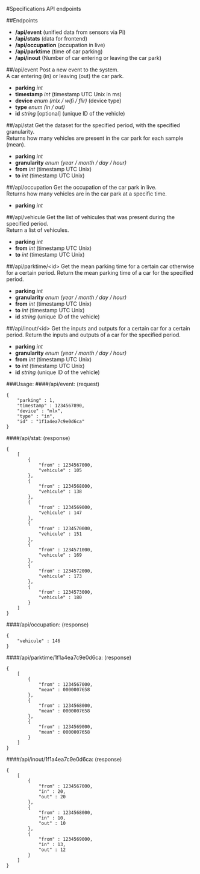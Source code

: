 #Specifications API endpoints

##Endpoints
- **/api/event** (unified data from sensors via Pi)
- **/api/stats** (data for frontend)
- **/api/occupation** (occupation in live)
- **/api/parktime** (time of car parking)
- **/api/inout** (Number of car entering or leaving the car park)

##/api/event
Post a new event to the system.  
A car entering (in) or leaving (out) the car park.

- **parking**		*int*
- **timestamp**		*int* (timestamp UTC Unix in ms)
- **device**		*enum (mlx / wifi / flir)* (device type)
- **type**			*enum (in / out)*
- **id**			*string* [optional] (unique ID of the vehicle)

##/api/stat
Get the dataset for the specified period, with the specified granularity.  
Returns how many vehicles are present in the car park for each sample (mean).

- **parking**		*int*
- **granularity**	*enum (year / month / day / hour)*
- **from**			*int* (timestamp UTC Unix)
- **to**			*int* (timestamp UTC Unix)

##/api/occupation
Get the occupation of the car park in live.  
Returns how many vehicles are in the car park at a specific time.

- **parking**		*int*

##/api/vehicule
Get the list of vehicules that was present during the specified period.  
Return a list of vehicules.

- **parking**		*int*
- **from**			*int* (timestamp UTC Unix)
- **to**			*int* (timestamp UTC Unix)

##/api/parktime/\<id\>
Get the mean parking time for a certain car otherwise for a certain period.
Return the mean parking time of a car for the specified period.

- **parking**		*int*
- **granularity**	*enum (year / month / day / hour)*
- **from**			*int* (timestamp UTC Unix)
- **to**			*int* (timestamp UTC Unix)
- **id**			*string* (unique ID of the vehicle)

##/api/inout/\<id\>
Get the inputs and outputs for a certain car for a certain period.
Return the inputs and outputs of a car for the specified period.

- **parking**		*int*
- **granularity**	*enum (year / month / day / hour)*
- **from**			*int* (timestamp UTC Unix)
- **to**			*int* (timestamp UTC Unix)
- **id**			*string* (unique ID of the vehicle)


###Usage:
####/api/event: (request)

	{
		"parking" : 1,
		"timestamp" : 1234567890,
		"device" : "mlx",
		"type" : "in",
		"id" : "1f1a4ea7c9e0d6ca"
	}

####/api/stat: (response)

	{
		[
			{
				"from" : 1234567000,
				"vehicule" : 105
			},
			{
				"from" : 1234568000,
				"vehicule" : 138
			},
			{
				"from" : 1234569000,
				"vehicule" : 147
			},
			{
				"from" : 1234570000,
				"vehicule" : 151
			},
			{
				"from" : 1234571000,
				"vehicule" : 169
			},
			{
				"from" : 1234572000,
				"vehicule" : 173
			},
			{
				"from" : 1234573000,
				"vehicule" : 180
			}
		]
	}

####/api/occupation: (response)

	{
		"vehicule" : 146
	}

####/api/parktime/1f1a4ea7c9e0d6ca: (response)

	{
		[
			{
				"from" : 1234567000,
				"mean" : 0000007658
			},
			{
				"from" : 1234568000,
				"mean" : 0000007658
			},
			{
				"from" : 1234569000,
				"mean" : 0000007658
			}
		]
	}

####/api/inout/1f1a4ea7c9e0d6ca: (response)

	{
		[
			{
				"from" : 1234567000,
				"in" : 20,
				"out" : 20
			},
			{
				"from" : 1234568000,
				"in" : 10,
				"out" : 10
			},
			{
				"from" : 1234569000,
				"in" : 13,
				"out" : 12
			}
		]
	}